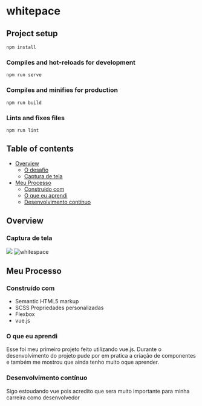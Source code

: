 # whitepace

## Project setup
```
npm install
```

### Compiles and hot-reloads for development
```
npm run serve
```

### Compiles and minifies for production
```
npm run build
```

### Lints and fixes files
```
npm run lint
```



## Table of contents

- [Overview](#overview)
  - [O desafio](#o-desafio)
  - [Captura de tela](#Capturadetela)
- [Meu Processo](#Meu-processo)
  - [Construído com](#Construído-com)
  - [O que eu aprendi](#Oque-eu-aprendi)
  - [Desenvolvimento contínuo](#Desenvolvimento-contínuo)



## Overview

### Captura de tela

![](./src/)
![whitespace](https://user-images.githubusercontent.com/64044840/214328184-e30262ae-8821-4bd6-af62-cc831c72e1b5.png)


## Meu Processo

### Construído com

- Semantic HTML5 markup
- SCSS Propriedades personalizadas
- Flexbox
- vue.js

### O que eu aprendi

Esse foi meu primeiro projeto feito utilizando vue.js. Durante o desenvolvimento do projeto pude por em pratica a criação de componentes e também me mostrou que ainda tenho muito oque aprender.


### Desenvolvimento contínuo

Sigo estoudando vue pois acredito que sera muito importante para minha carreira como desenvolvedor 





